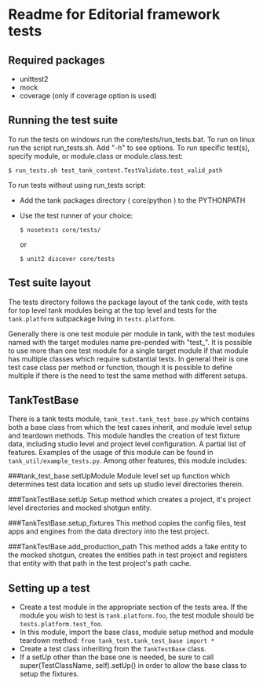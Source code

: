 Readme for Editorial framework tests
====================================


Required packages
-----------------
* unittest2
* mock
* coverage (only if coverage option is used)

Running the test suite
-----------------------
To run the tests on windows run the core/tests/run_tests.bat. To run on linux run the script run_tests.sh. 
Add "-h" to see options.
To run specific test(s), specify module, or module.class or module.class.test:

    $ run_tests.sh test_tank_content.TestValidate.test_valid_path


To run tests without using run_tests script:

* Add the tank packages directory ( core/python ) to the PYTHONPATH 
* Use the test runner of your choice:

    `$ nosetests core/tests/` 

    or

    `$ unit2 discover core/tests`

Test suite layout
-----------------
The tests directory follows the package layout of the tank code, with tests for top level tank modules being at the top
level and tests for the `tank.platform` subpackage living in `tests.platform`.

Generally there is one test module per module in tank, with the test modules named with the target modules name pre-pended with "test_".
It is possible to use more than one test module for a single target module if that module has multiple classes which require substantial tests.
In general their is one test case class per method or function, though it is possible to define multiple if there is the need to test the same method with different setups.

TankTestBase
-------------
There is a tank tests module, `tank_test.tank_test_base.py` which contains both a base class from which the test cases inherit, and module level setup and teardown methods. This module handles the creation of test fixture data, including studio level and project level configuration. A partial list of features. Examples of the usage of this module can be found in `tank_util/example_tests.py`. Among other features, this module includes:

###tank_test_base.setUpModule
Module level set up function which determines test data location and sets up studio level directories therein. 

###TankTestBase.setUp
Setup method which creates a project, it's project level directories and mocked shotgun entity.

###TankTestBase.setup_fixtures 
This method copies the config files, test apps and engines from the data directory into the test project.

###TankTestBase.add_production_path
This method adds a fake entity to the mocked shotgun, creates the entities path in test project and registers that entity with that path in the test project's path cache.


Setting up a test
-----------------
* Create a test module in the appropriate section of the tests area. If the module you wish to test is `tank.platform.foo`,
the test module should be `tests.platform.test_foo`. 
* In this module, import the base class, module setup method and module teardown method: `from tank_test.tank_test_base import *`
* Create a test class inheriting from the `TankTestBase` class.
* If a setUp other than the base one is needed, be sure to call super(TestClassName, self).setUp() in order to allow the base class to setup the fixtures.

